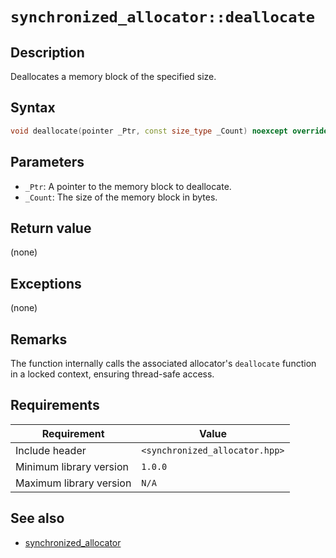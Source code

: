 # `synchronized_allocator::deallocate`

## Description

Deallocates a memory block of the specified size.

## Syntax

```cpp
void deallocate(pointer _Ptr, const size_type _Count) noexcept override;
```

## Parameters

- `_Ptr`: A pointer to the memory block to deallocate.
- `_Count`: The size of the memory block in bytes.

## Return value

(none)

## Exceptions

(none)

## Remarks

The function internally calls the associated allocator's `deallocate` function in a locked context, ensuring thread-safe access.

## Requirements

| Requirement             | Value                          |
|-------------------------|--------------------------------|
| Include header          | `<synchronized_allocator.hpp>` |
| Minimum library version | `1.0.0`                        |
| Maximum library version | `N/A`                          |

## See also

- [synchronized_allocator](synchronized_allocator.md)